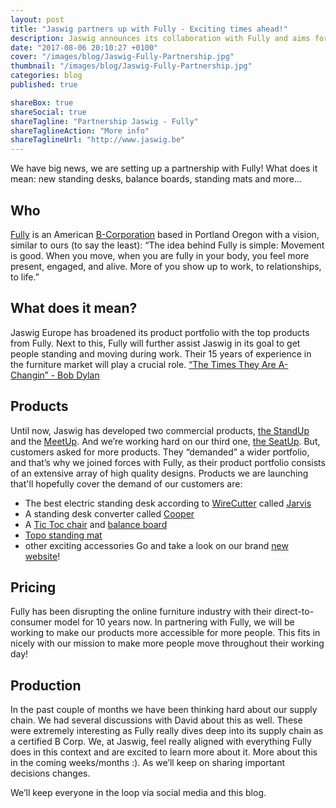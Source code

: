 ```yaml
---
layout: post
title: "Jaswig partners up with Fully - Exciting times ahead!"
description: Jaswig announces its collaboration with Fully and aims for a powerful partnership
date: "2017-08-06 20:10:27 +0100"
cover: "/images/blog/Jaswig-Fully-Partnership.jpg"
thumbnail: "/images/blog/Jaswig-Fully-Partnership.jpg"
categories: blog
published: true

shareBox: true
shareSocial: true
shareTagline: "Partnership Jaswig - Fully"
shareTaglineAction: "More info"
shareTaglineUrl: "http://www.jaswig.be"
---
```


We have big news, we are setting up a partnership with Fully! What does it mean: new standing desks, balance boards, standing mats and more...
<!--more-->

## Who

[Fully](https://www.fully.com/about-us) is an American [B-Corporation](https://www.bcorporation.net/what-are-b-corps/about-b-lab) based in Portland Oregon with a vision, similar to ours (to say the least):
“The idea behind Fully is simple: Movement is good. When you move, when you are fully in your body, you feel more present, engaged, and alive. More of you show up to work, to relationships, to life.”

## What does it mean?

Jaswig Europe has broadened its product portfolio with the top products from Fully. Next to this, Fully will further assist Jaswig in its goal to get people standing and moving during work. Their 15 years of experience in the furniture market will play a crucial role.
[“The Times They Are A-Changin” - Bob Dylan](https://www.youtube.com/watch?v=e7qQ6_RV4VQ)

## Products

Until now, Jaswig has developed two commercial products, [the StandUp](http://www.jaswig.be/standup/) and the [MeetUp](http://www.jaswig.be/meetup/). And we’re working hard on our third one, [the SeatUp](http://www.jaswig.be/seatup/).
But, customers asked for more products. They “demanded” a wider portfolio, and that’s why we joined forces with Fully, as their product portfolio consists of an extensive array of high quality designs.
Products we are launching that'll hopefully cover the demand of our customers are:
+ The best electric standing desk according to [WireCutter](http://thewirecutter.com/reviews/best-standing-desk/) called [Jarvis](http://www.jaswig.be/jarvis/)
+ A standing desk converter called [Cooper](http://www.jaswig.be/cooper/)
+ A [Tic Toc chair](http://www.jaswig.be/tic-toc/) and [balance board](http://www.jaswig.be/tic-toc-balance-board/)
+ [Topo standing mat](http://www.jaswig.be/topo-anti-fatigue-mat/)
+ other exciting accessories
Go and take a look on our brand [new website](http://www.jaswig.be/)!

## Pricing

Fully has been disrupting the online furniture industry with their direct-to-consumer model for 10 years now. In partnering with Fully, we will be working to make our products more accessible for more people. This fits in nicely with our mission to make more people move throughout their working day!

## Production

In the past couple of months we have been thinking hard about our supply chain. We had several discussions with David about this as well. These were extremely interesting as Fully really dives deep into its supply chain as a certified B Corp. We, at Jaswig, feel really aligned with everything Fully does in this context and are excited to learn more about it. More about this in the coming weeks/months :). As we’ll keep on sharing important decisions changes.

We’ll keep everyone in the loop via social media and this blog.

